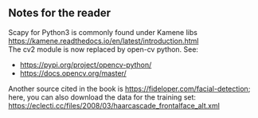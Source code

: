 ## Notes for the reader

Scapy for Python3 is commonly found under Kamene libs https://kamene.readthedocs.io/en/latest/introduction.html<br>
The cv2 module is now replaced by open-cv python. See: <br>
- https://pypi.org/project/opencv-python/
- https://docs.opencv.org/master/

Another source cited in the book is https://fideloper.com/facial-detection; 
<br>here, you can also download the data for the training set: https://eclecti.cc/files/2008/03/haarcascade_frontalface_alt.xml

